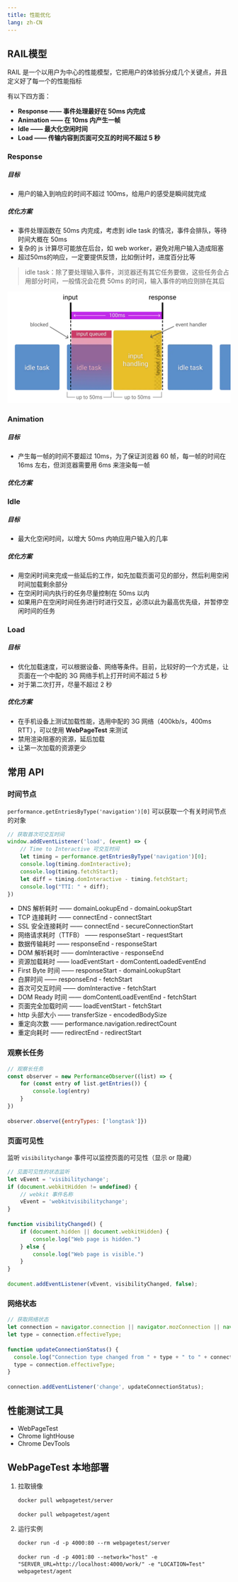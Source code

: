 ```yaml
---
title: 性能优化
lang: zh-CN
---
```


## RAIL模型

RAIL 是一个以用户为中心的性能模型，它把用户的体验拆分成几个关键点，并且定义好了每一个的性能指标

有以下四方面：

- **Response —— 事件处理最好在 50ms 内完成**
- **Animation —— 在 10ms 内产生一帧**
- **Idle —— 最大化空闲时间**
- **Load —— 传输内容到页面可交互的时间不超过 5 秒**

### Response

##### 目标

- 用户的输入到响应的时间不超过 100ms，给用户的感受是瞬间就完成

##### 优化方案

- 事件处理函数在 50ms 内完成，考虑到 idle task 的情况，事件会排队，等待时间大概在 50ms
- 复杂的 js 计算尽可能放在后台，如 web worker，避免对用户输入造成阻塞
- 超过50ms的响应，一定要提供反馈，比如倒计时，进度百分比等

> idle task：除了要处理输入事件，浏览器还有其它任务要做，这些任务会占用部分时间，一般情况会花费 50ms 的时间，输入事件的响应则排在其后

![Idle Task示意图](https://raw.githubusercontent.com/jinle0703/img-host/master/blog/idleTask%E7%A4%BA%E6%84%8F%E5%9B%BE)

### Animation

##### 目标

- 产生每一帧的时间不要超过 10ms，为了保证浏览器 60 帧，每一帧的时间在 16ms 左右，但浏览器需要用 6ms 来渲染每一帧

##### 优化方案

### Idle

##### 目标

- 最大化空闲时间，以增大 50ms 内响应用户输入的几率

##### 优化方案

- 用空闲时间来完成一些延后的工作，如先加载页面可见的部分，然后利用空闲时间加载剩余部分
- 在空闲时间内执行的任务尽量控制在 50ms 以内
- 如果用户在空闲时间任务进行时进行交互，必须以此为最高优先级，并暂停空闲时间的任务

### Load

##### 目标

- 优化加载速度，可以根据设备、网络等条件。目前，比较好的一个方式是，让页面在一个中配的 3G 网络手机上打开时间不超过 5 秒
- 对于第二次打开，尽量不超过 2 秒

##### 优化方案

- 在手机设备上测试加载性能，选用中配的 3G 网络（400kb/s，400ms RTT），可以使用 **WebPageTest** 来测试
- 禁用渲染阻塞的资源，延后加载
- 让第一次加载的资源更少

## 常用 API

### 时间节点

`performance.getEntriesByType('navigation')[0]` 可以获取一个有关时间节点的对象

```js
// 获取首次可交互时间
window.addEventListener('load', (event) => {
    // Time to Interactive 可交互时间
    let timing = performance.getEntriesByType('navigation')[0];
    console.log(timing.domInteractive);
    console.log(timing.fetchStart);
    let diff = timing.domInteractive - timing.fetchStart;
    console.log("TTI: " + diff);
})
```

- DNS 解析耗时 —— domainLookupEnd - domainLookupStart
- TCP 连接耗时 —— connectEnd - connectStart
- SSL 安全连接耗时 —— connectEnd - secureConnectionStart
- 网络请求耗时（TTFB） —— responseStart - requestStart
- 数据传输耗时 —— responseEnd - responseStart
- DOM 解析耗时 —— domInteractive - responseEnd
- 资源加载耗时 —— loadEventStart - domContentLoadedEventEnd
- First Byte 时间 —— responseStart - domainLookupStart
- 白屏时间 —— responseEnd - fetchStart
- 首次可交互时间 —— domInteractive - fetchStart
- DOM Ready 时间 —— domContentLoadEventEnd - fetchStart
- 页面完全加载时间 —— loadEventStart - fetchStart
- http 头部大小 —— transferSize - encodedBodySize
- 重定向次数 —— performance.navigation.redirectCount
- 重定向耗时 —— redirectEnd - redirectStart

### 观察长任务

```js
// 观察长任务
const observer = new PerformanceObserver((list) => {
	for (const entry of list.getEntries()) {
		console.log(entry)
	}
})

observer.observe({entryTypes: ['longtask']})
```

### 页面可见性

监听 `visibilitychange` 事件可以监控页面的可见性（显示 or 隐藏）

```js
// 见面可见性的状态监听
let vEvent = 'visibilitychange';
if (document.webkitHidden != undefined) {
    // webkit 事件名称
    vEvent = 'webkitvisibilitychange';
}

function visibilityChanged() {
    if (document.hidden || document.webkitHidden) {
        console.log("Web page is hidden.")
    } else {
        console.log("Web page is visible.")
    }
}

document.addEventListener(vEvent, visibilityChanged, false);
```

### 网络状态

```js
// 获取网络状态
let connection = navigator.connection || navigator.mozConnection || navigator.webkitConnection;
let type = connection.effectiveType;

function updateConnectionStatus() {
  console.log("Connection type changed from " + type + " to " + connection.effectiveType);
  type = connection.effectiveType;
}

connection.addEventListener('change', updateConnectionStatus);
```

## 性能测试工具

- WebPageTest
- Chrome lightHouse
- Chrome DevTools

## WebPageTest 本地部署

1. 拉取镜像

   ```
   docker pull webpagetest/server
   
   docker pull webpagetest/agent
   ```

2. 运行实例

   ```
   docker run -d -p 4000:80 --rm webpagetest/server
   
   docker run -d -p 4001:80 --network="host" -e "SERVER_URL=http://localhost:4000/work/" -e "LOCATION=Test" webpagetest/agent
   ```